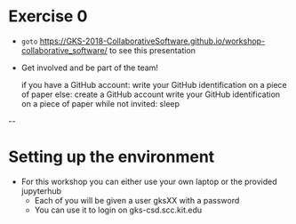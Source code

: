 # Exercise 0

* `goto` https://GKS-2018-CollaborativeSoftware.github.io/workshop-collaborative_software/ to see this presentation
* Get involved and be part of the team!


	if you have a GitHub account:
		write your GitHub identification on a piece of paper
	else:
		create a GitHub account
		write your GitHub identification on a piece of paper
	while not invited:
		sleep

--

# Setting up the environment

* For this workshop you can either use your own laptop or the provided jupyterhub
    * Each of you will be given a user gksXX with a password
    * You can use it to login on gks-csd.scc.kit.edu
